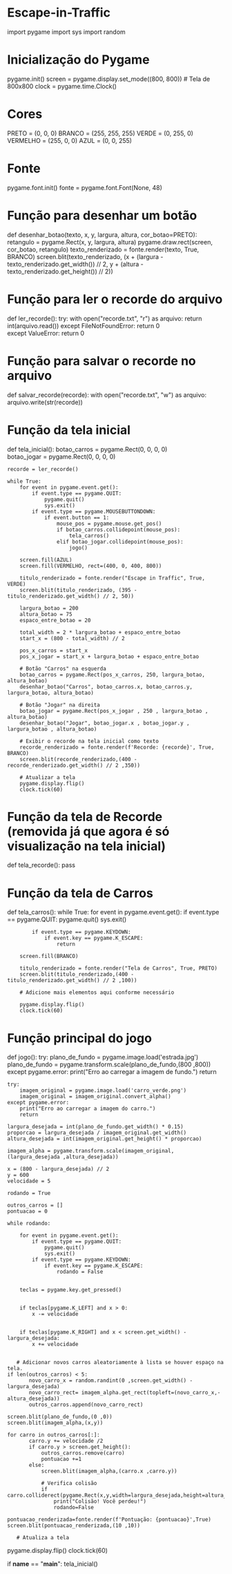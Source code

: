 # Escape-in-Traffic






import pygame
import sys
import random

# Inicialização do Pygame
pygame.init()
screen = pygame.display.set_mode((800, 800))  # Tela de 800x800
clock = pygame.time.Clock()

# Cores
PRETO = (0, 0, 0)
BRANCO = (255, 255, 255)
VERDE = (0, 255, 0)
VERMELHO = (255, 0, 0)
AZUL = (0, 0, 255)

# Fonte
pygame.font.init()
fonte = pygame.font.Font(None, 48)

# Função para desenhar um botão
def desenhar_botao(texto, x, y, largura, altura, cor_botao=PRETO):
    retangulo = pygame.Rect(x, y, largura, altura)
    pygame.draw.rect(screen, cor_botao, retangulo)
    texto_renderizado = fonte.render(texto, True, BRANCO)
    screen.blit(texto_renderizado, (x + (largura - texto_renderizado.get_width()) // 2,
                                     y + (altura - texto_renderizado.get_height()) // 2))

# Função para ler o recorde do arquivo
def ler_recorde():
    try:
        with open("recorde.txt", "r") as arquivo:
            return int(arquivo.read())
    except FileNotFoundError:
        return 0  
    except ValueError:
        return 0  

# Função para salvar o recorde no arquivo
def salvar_recorde(recorde):
    with open("recorde.txt", "w") as arquivo:
        arquivo.write(str(recorde))

# Função da tela inicial
def tela_inicial():
    botao_carros = pygame.Rect(0, 0, 0, 0)  
    botao_jogar = pygame.Rect(0, 0, 0, 0)

    recorde = ler_recorde()  

    while True:
        for event in pygame.event.get():
            if event.type == pygame.QUIT:
                pygame.quit()
                sys.exit()
            if event.type == pygame.MOUSEBUTTONDOWN:
                if event.button == 1:  
                    mouse_pos = pygame.mouse.get_pos()
                    if botao_carros.collidepoint(mouse_pos):
                        tela_carros()  
                    elif botao_jogar.collidepoint(mouse_pos):
                        jogo()  

        screen.fill(AZUL)    
        screen.fill(VERMELHO, rect=(400, 0, 400, 800))  

        titulo_renderizado = fonte.render("Escape in Traffic", True, VERDE)
        screen.blit(titulo_renderizado, (395 - titulo_renderizado.get_width() // 2, 50))

        largura_botao = 200   
        altura_botao = 75
        espaco_entre_botao = 20

        total_width = 2 * largura_botao + espaco_entre_botao
        start_x = (800 - total_width) // 2

        pos_x_carros = start_x
        pos_x_jogar = start_x + largura_botao + espaco_entre_botao

        # Botão "Carros" na esquerda
        botao_carros = pygame.Rect(pos_x_carros, 250, largura_botao, altura_botao)
        desenhar_botao("Carros", botao_carros.x, botao_carros.y, largura_botao, altura_botao)

        # Botão "Jogar" na direita
        botao_jogar = pygame.Rect(pos_x_jogar , 250 , largura_botao , altura_botao)
        desenhar_botao("Jogar", botao_jogar.x , botao_jogar.y , largura_botao , altura_botao)

        # Exibir o recorde na tela inicial como texto
        recorde_renderizado = fonte.render(f'Recorde: {recorde}', True, BRANCO)
        screen.blit(recorde_renderizado,(400 - recorde_renderizado.get_width() // 2 ,350))

        # Atualizar a tela
        pygame.display.flip()
        clock.tick(60)

# Função da tela de Recorde (removida já que agora é só visualização na tela inicial)
def tela_recorde():
    pass

# Função da tela de Carros
def tela_carros():
    while True:
        for event in pygame.event.get():
            if event.type == pygame.QUIT:
                pygame.quit()
                sys.exit()

            if event.type == pygame.KEYDOWN:
                if event.key == pygame.K_ESCAPE:  
                    return

        screen.fill(BRANCO) 
        
        titulo_renderizado = fonte.render("Tela de Carros", True, PRETO)
        screen.blit(titulo_renderizado,(400 - titulo_renderizado.get_width() // 2 ,100))

        # Adicione mais elementos aqui conforme necessário

        pygame.display.flip()
        clock.tick(60)

# Função principal do jogo
def jogo():
    try:
        plano_de_fundo = pygame.image.load('estrada.jpg')
        plano_de_fundo = pygame.transform.scale(plano_de_fundo,(800 ,800))
    except pygame.error:
        print("Erro ao carregar a imagem de fundo.")
        return

    try:
        imagem_original = pygame.image.load('carro_verde.png')
        imagem_original = imagem_original.convert_alpha()
    except pygame.error:
        print("Erro ao carregar a imagem do carro.")
        return

    largura_desejada = int(plano_de_fundo.get_width() * 0.15)   
    proporcao = largura_desejada / imagem_original.get_width()
    altura_desejada = int(imagem_original.get_height() * proporcao)

    imagem_alpha = pygame.transform.scale(imagem_original,(largura_desejada ,altura_desejada))
    
    x = (800 - largura_desejada) // 2   
    y = 600   
    velocidade = 5

    rodando = True
    
    outros_carros = []   
    pontuacao = 0

    while rodando:
        
        for event in pygame.event.get():
            if event.type == pygame.QUIT:
                pygame.quit()
                sys.exit()
            if event.type == pygame.KEYDOWN:
                if event.key == pygame.K_ESCAPE:
                    rodando = False

        
        teclas = pygame.key.get_pressed()

        
        if teclas[pygame.K_LEFT] and x > 0:
            x -= velocidade

        
        if teclas[pygame.K_RIGHT] and x < screen.get_width() - largura_desejada:
            x += velocidade
        
       
       # Adicionar novos carros aleatoriamente à lista se houver espaço na tela.
    if len(outros_carros) < 5:   
           novo_carro_x = random.randint(0 ,screen.get_width() - largura_desejada)
           novo_carro_rect= imagem_alpha.get_rect(topleft=(novo_carro_x,-altura_desejada)) 
           outros_carros.append(novo_carro_rect)   
        
    screen.blit(plano_de_fundo,(0 ,0))
    screen.blit(imagem_alpha,(x,y))
       
    for carro in outros_carros[:]: 
           carro.y += velocidade /2   
           if carro.y > screen.get_height():   
               outros_carros.remove(carro)
               pontuacao +=1  
           else:
               screen.blit(imagem_alpha,(carro.x ,carro.y))   

               # Verifica colisão
               if carro.colliderect(pygame.Rect(x,y,width=largura_desejada,height=altura_desejada)):
                   print("Colisão! Você perdeu!")
                   rodando=False  

    pontuacao_renderizada=fonte.render(f'Pontuação: {pontuacao}',True)
    screen.blit(pontuacao_renderizada,(10 ,10))

       # Atualiza a tela
pygame.display.flip() 
clock.tick(60)

if __name__ == "__main__":
   tela_inicial() 
